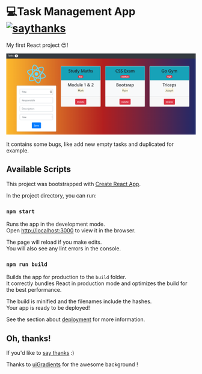 # 💻Task Management App [![saythanks](https://img.shields.io/badge/say-thanks-ff69b4.svg)](https://saythanks.io/to/JoacoViera) 


My first React project 😍!

![alt tag](img/example.jpg)

It contains some bugs, like add new empty tasks and duplicated for example.

## Available Scripts

This project was bootstrapped with [Create React App](https://github.com/facebook/create-react-app).


In the project directory, you can run:

### `npm start`

Runs the app in the development mode.<br>
Open [http://localhost:3000](http://localhost:3000) to view it in the browser.

The page will reload if you make edits.<br>
You will also see any lint errors in the console.


### `npm run build`

Builds the app for production to the `build` folder.<br>
It correctly bundles React in production mode and optimizes the build for the best performance.

The build is minified and the filenames include the hashes.<br>
Your app is ready to be deployed!

See the section about [deployment](https://facebook.github.io/create-react-app/docs/deployment) for more information.


## Oh, thanks!
If you'd like to [say thanks](https://saythanks.io/to/JoacoViera) :) 

Thanks to [uiGradients](https://uigradients.com) for the awesome background !
